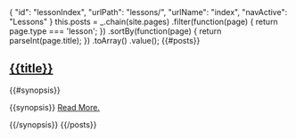 <data>
{
    "id": "lessonIndex",
    "urlPath": "lessons/",
    "urlName": "index",
    "navActive": "Lessons"
}
</data>
<js>
this.posts = _.chain(site.pages)
                .filter(function(page) {
                    return page.type === 'lesson';
                })
                .sortBy(function(page) {
                    return parseInt(page.title);
                })
                .toArray()
                .value();
</js>
{{#posts}}
    <hgroup>
        <a href="{{url}}">
            <h2>{{title}}</h2>
        </a>
    </hgroup>
    {{#synopsis}}
        <p>{{synopsis}} <a href="{{url}}">Read More.</a></p>
    {{/synopsis}}
{{/posts}}
